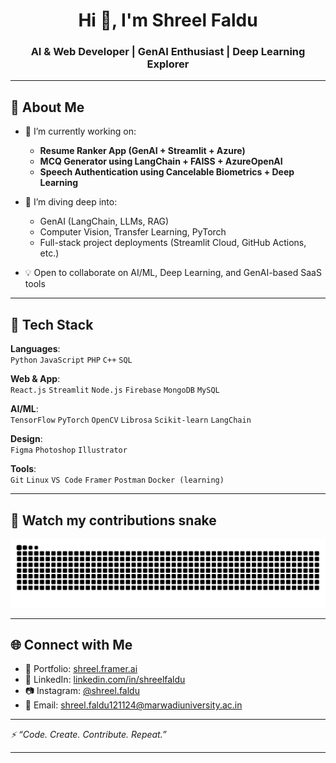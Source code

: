 <h1 align="center">Hi 👋, I'm Shreel Faldu</h1>
<h3 align="center">AI & Web Developer | GenAI Enthusiast | Deep Learning Explorer</h3>

---

## 🚀 About Me

- 🔭 I’m currently working on:  
  - **Resume Ranker App (GenAI + Streamlit + Azure)**  
  - **MCQ Generator using LangChain + FAISS + AzureOpenAI**  
  - **Speech Authentication using Cancelable Biometrics + Deep Learning**  

- 🌱 I’m diving deep into:
  - GenAI (LangChain, LLMs, RAG)
  - Computer Vision, Transfer Learning, PyTorch
  - Full-stack project deployments (Streamlit Cloud, GitHub Actions, etc.)

- 💡 Open to collaborate on AI/ML, Deep Learning, and GenAI-based SaaS tools

---

## 🧰 Tech Stack

**Languages**:  
`Python` `JavaScript` `PHP` `C++` `SQL`

**Web & App**:  
`React.js` `Streamlit` `Node.js` `Firebase` `MongoDB` `MySQL`

**AI/ML**:  
`TensorFlow` `PyTorch` `OpenCV` `Librosa` `Scikit-learn` `LangChain`

**Design**:  
`Figma` `Photoshop` `Illustrator`

**Tools**:  
`Git` `Linux` `VS Code` `Framer` `Postman` `Docker (learning)`

---

## 🐍 Watch my contributions snake

<p align="center">
  <img src="https://raw.githubusercontent.com/Shreelfaldu/Shreelfaldu/output/github-contribution-grid-snake.svg" alt="Snake animation" />
</p>

---

## 🌐 Connect with Me

- 🔗 Portfolio: [shreel.framer.ai](https://shreel.framer.ai)
- 💼 LinkedIn: [linkedin.com/in/shreelfaldu](https://linkedin.com/in/shreelfaldu)
- 📷 Instagram: [@shreel.faldu](https://instagram.com/shreel.faldu)
- 📧 Email: shreel.faldu121124@marwadiuniversity.ac.in

---

*⚡ “Code. Create. Contribute. Repeat.”*

---
